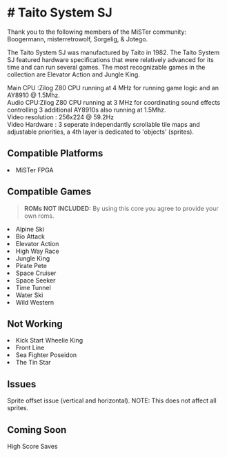 <h1># Taito System SJ</H1>
Thank you to the following members of the MiSTer community: Boogermann, misterretrowolf, Sorgelig, & Jotego.   

The Taito System SJ was manufactured by Taito in 1982.   The Taito System SJ featured hardware specifications that were relatively advanced for its time and can run several games.  The most recognizable games in the collection are Elevator Action and Jungle King.  

Main CPU :Zilog Z80 CPU running at 4 MHz for running game logic and an AY8910 @ 1.5Mhz.  
Audio CPU:Zilog Z80 CPU running at 3 MHz for coordinating sound effects controlling 3 additional AY8910s also running at 1.5Mhz.  
Video resolution : 256x224 @ 59.2Hz  
Video Hardware : 3 seperate independantly scrollable tile maps and adjustable priorities, a 4th layer is dedicated to 'objects' (sprites).   

<h2>Compatible Platforms</h2>
<li>MiSTer FPGA</li>

<h2>Compatible Games</h2>
<blockquote>
<p dir="auto"><strong>ROMs NOT INCLUDED:</strong> By using this core you agree to provide your own roms.</p>
</blockquote>

<li>Alpine Ski</li>
<li>Bio Attack</li>
<li>Elevator Action</li>
<li>High Way Race</li>
<li>Jungle King</li>
<li>Pirate Pete</li>
<li>Space Cruiser</li>
<li>Space Seeker</li>
<li>Time Tunnel</li>
<li>Water Ski</li>
<li>Wild Western</li>

<h2>Not Working</h2>
<li>Kick Start Wheelie King</li>
<li>Front Line</li>
<li>Sea Fighter Poseidon</li>
<li>The Tin Star</li>

<h2>Issues</h2>
Sprite offset issue (vertical and horizontal).  NOTE: This does not affect all sprites.

<h2>Coming Soon</h2>
High Score Saves
